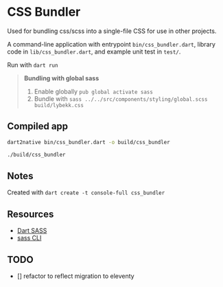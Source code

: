 # CSS Bundler

Used for bundling css/scss into a single-file CSS for use in other projects.

A command-line application with entrypoint `bin/css_bundler.dart`, library code
in `lib/css_bundler.dart`, and example unit test in `test/`.

Run with `dart run`

> **Bundling with global sass**
> 1. Enable globally `pub global activate sass`
> 2. Bundle with `sass ../../src/components/styling/global.scss build/lybekk.css`

## Compiled app

```bash
dart2native bin/css_bundler.dart -o build/css_bundler

./build/css_bundler
```


## Notes

Created with `dart create -t console-full css_bundler`

## Resources

* [Dart SASS](https://sass-lang.com/dart-sass)
* [sass CLI](https://sass-lang.com/documentation/cli/dart-sass)

## TODO

- [] refactor to reflect migration to eleventy
